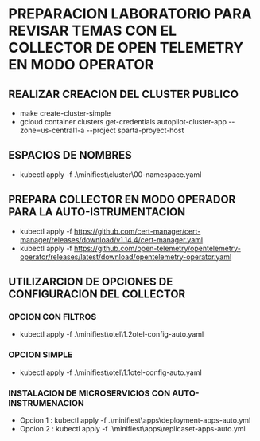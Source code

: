 # PREPARACION LABORATORIO PARA REVISAR TEMAS CON EL COLLECTOR DE OPEN TELEMETRY EN MODO OPERATOR

 ## REALIZAR CREACION DEL CLUSTER PUBLICO
  - make create-cluster-simple 
  -  gcloud container clusters get-credentials autopilot-cluster-app --zone=us-central1-a --project sparta-proyect-host 
 

 ## ESPACIOS  DE NOMBRES
 - kubectl apply -f .\minifiest\cluster\00-namespace.yaml


## PREPARA COLLECTOR EN MODO OPERADOR PARA LA AUTO-ISTRUMENTACION
 - kubectl apply  -f https://github.com/cert-manager/cert-manager/releases/download/v1.14.4/cert-manager.yaml
 - kubectl apply -f https://github.com/open-telemetry/opentelemetry-operator/releases/latest/download/opentelemetry-operator.yaml


## UTILIZARCION DE OPCIONES DE CONFIGURACION DEL COLLECTOR
###  OPCION CON FILTROS 
  - kubectl apply -f .\minifiest\otel\1.2otel-config-auto.yaml

###  OPCION SIMPLE
  - kubectl apply -f .\minifiest\otel\1.1otel-config-auto.yaml
  

###   INSTALACION DE MICROSERVICIOS CON AUTO-INSTRUMENACION 
  - Opcion 1 : kubectl apply -f .\minifiest\apps\deployment-apps-auto.yml 
  - Opcion 2 : kubectl apply -f .\minifiest\apps\replicaset-apps-auto.yml
